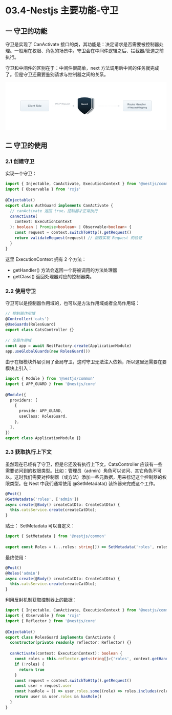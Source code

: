 # 03.4-Nestjs 主要功能-守卫

## 一 守卫的功能

守卫是实现了 CanActivate 接口的类，其功能是：决定请求是否需要被控制器处理。一般用在权限、角色的场景中。守卫会在中间件逻辑之后、拦截器/管道之前执行。

守卫和中间件的区别在于：中间件很简单，next 方法调用后中间的任务就完成了。但是守卫还需要鉴别请求与控制器之间的关系。

![守卫](../images/nest/05.png)

## 二 守卫的使用

### 2.1 创建守卫

实现一个守卫：

```ts
import { Injectable, CanActivate, ExecutionContext } from '@nestjs/common'
import { Observable } from 'rxjs'

@Injectable()
export class AuthGuard implements CanActivate {
  // canActivate 返回 true，控制器才正常执行
  canActivate(
    context: ExecutionContext
  ): boolean | Promise<boolean> | Observable<boolean> {
    const request = context.switchToHttp().getRequest()
    return validateRequest(request) // 函数实现 Request 的验证
  }
}
```

这里 ExecutionContext 拥有 2 个方法：

- getHandler() 方法会返回一个将被调用的方法处理器
- getClass() 返回处理器对应的控制器类。

### 2.2 使用守卫

守卫可以是控制器作用域的，也可以是方法作用域或者全局作用域：

```ts
// 控制器作用域
@Controller('cats')
@UseGuards(RolesGuard)
export class CatsController {}

// 全局作用域
const app = await NestFactory.create(ApplicationModule)
app.useGlobalGuards(new RolesGuard())
```

由于在根模块外层引用了全局守卫，这时守卫无法注入依赖，所以这里还需要在要模块上引入：

```ts
import { Module } from '@nestjs/common'
import { APP_GUARD } from '@nestjs/core'

@Module({
  providers: [
    {
      provide: APP_GUARD,
      useClass: RolesGuard,
    },
  ],
})
export class ApplicationModule {}
```

### 2.3 获取执行上下文

虽然现在已经有了守卫，但是它还没有执行上下文。CatsController 应该有一些需要访问到的权限类型。比如：管理员（admin）角色可以访问、其它角色不可以。这时我们需要对控制器（或方法）添加一些元数据，用来标记这个控制器的权限类型。在 Nest 中我们通常使用 @SetMetadata() 装饰器来完成这个工作。

```ts
@Post()
@SetMetadata('roles', ['admin'])
async create(@Body() createCatDto: CreateCatDto) {
  this.catsService.create(createCatDto);
}
```

贴士： SetMetadata 可以自定义：

```ts
import { SetMetadata } from '@nestjs/common'

export const Roles = (...roles: string[]) => SetMetadata('roles', roles)
```

最终使用：

```ts
@Post()
@Roles('admin')
async create(@Body() createCatDto: CreateCatDto) {
  this.catsService.create(createCatDto);
}
```

利用反射机制获取控制器上的数据：

```ts
import { Injectable, CanActivate, ExecutionContext } from '@nestjs/common'
import { Observable } from 'rxjs'
import { Reflector } from '@nestjs/core'

@Injectable()
export class RolesGuard implements CanActivate {
  constructor(private readonly reflector: Reflector) {}

  canActivate(context: ExecutionContext): boolean {
    const roles = this.reflector.get<string[]>('roles', context.getHandler())
    if (!roles) {
      return true
    }
    const request = context.switchToHttp().getRequest()
    const user = request.user
    const hasRole = () => user.roles.some((role) => roles.includes(role))
    return user && user.roles && hasRole()
  }
}
```
